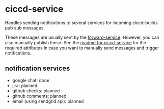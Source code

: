 # ciccd-service

Handles sending notifications to several services for incoming ciccd-builds pub sub messages.

These messages are usually sent by the [forward-service](../forward-service/README.md). However, you can also manually publish these. See the [readme for ciccd-service](../ciccd-service/README.md) for the required attributes in case you want to manually send messages and trigger notifications.

## notification services

- google chat: done
- jira: planned
- github checks: planned
- github comments: planned
- email (using sendgrid api): planned